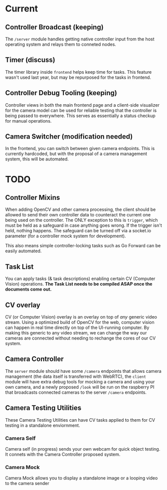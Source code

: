 # Current

## Controller Broadcast (keeping)

The `/server` module handles getting native controller input from the host operating system and relays them to conneted nodes.

## Timer (discuss)

The timer library inside `frontend` helps keep time for tasks. This feature wasn't used last year, but may be repurposed for the tasks in frontend.

## Controller Debug Tooling (keeping)

Controller views in both the main frontend page and a client-side visualizer for the camera model can be used for reliable testing that the controller is being passed to everywhere. This serves as essentially a status checkup for manual operations.

## Camera Switcher (modification needed)

In the frontend, you can switch between given camera endpoints. This is currently hardcoded, but with the proposal of a camera management system, this will be automated.

# TODO

## Controller Mixins

When adding OpenCV and other camera processing, the client should be allowed to send their own controller data to counteract the current one being used on the controller. The ONLY exception to this is `trigger`, which must be held as a safeguard in case anything goes wrong. If the trigger isn't held, nothing happens. The safeguard can be turned off via a socket.io parameter (for a controller mock system for development).

This also means simple controller-locking tasks such as Go Forward can be easily automated.

## Task List

You can apply tasks (& task descriptions) enabling certain CV (Computer Vision) operations. **The Task List needs to be compiled ASAP once the documents come out.**

## CV overlay

CV (or Computer Vision) overlay is an overlay on top of _any_ generic video stream. Using a optimized build of OpenCV for the web, computer vision can happen in real time directly on top of the UI-running computer. By making this generic to any video stream, we can change the way our cameras are connected without needing to rechange the cores of our CV system.

## Camera Controller

The `server` module should have some `/camera` endpoints that allows camera management (the data itself is transferred with WebRTC), the `client` module will have extra debug tools for mocking a camera and using your own camera, and a newly proposed `/look` will be run on the raspberry PI that broadcasts connected cameras to the server `/camera` endpoints.

## Camera Testing Utilities

These Camera Testing Utilities can have CV tasks applied to them for CV testing in a standalone enviornment.

### Camera Self

Camera self (in progress) sends your own webcam for quick object testing. It connets with the Camera Controller proposed system.

### Camera Mock

Camera Mock allows you to display a standalone image or a looping video to the camera sender
